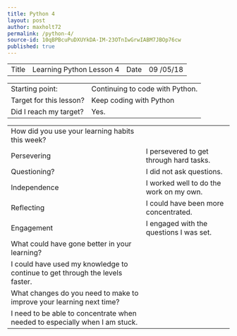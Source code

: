 ```yaml
---
title: Python 4
layout: post
author: maxholt72
permalink: /python-4/
source-id: 10qBPBcuPuDXUYkDA-IM-23OTnIwGrwIABM7JBOp76cw
published: true
---
```

<table>
  <tr>
    <td>Title</td>
    <td>Learning Python Lesson 4</td>
    <td>Date</td>
    <td>09 /05/18</td>
  </tr>
</table>


<table>
  <tr>
    <td>Starting point:</td>
    <td>Continuing to code with Python.</td>
  </tr>
  <tr>
    <td>Target for this lesson?</td>
    <td>Keep coding with Python </td>
  </tr>
  <tr>
    <td>Did I reach my target? </td>
    <td>Yes.</td>
  </tr>
</table>


<table>
  <tr>
    <td>How did you use your learning habits this week?</td>
    <td></td>
  </tr>
  <tr>
    <td>Persevering</td>
    <td>I persevered to get through hard tasks.</td>
  </tr>
  <tr>
    <td>Questioning?</td>
    <td>I did not ask questions.</td>
  </tr>
  <tr>
    <td>Independence</td>
    <td>I worked well to do the work on my own.</td>
  </tr>
  <tr>
    <td>Reflecting</td>
    <td>I could have been more concentrated.</td>
  </tr>
  <tr>
    <td>Engagement</td>
    <td>I engaged with the questions I was set.</td>
  </tr>
  <tr>
    <td>What could have gone better in your learning?</td>
    <td></td>
  </tr>
  <tr>
    <td>I could have used my knowledge to continue to get through the levels faster.</td>
    <td></td>
  </tr>
  <tr>
    <td>What changes do you need to make to improve your learning next time?</td>
    <td></td>
  </tr>
  <tr>
    <td>I need to be able to concentrate when needed to especially when I am stuck.</td>
    <td></td>
  </tr>
</table>


